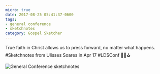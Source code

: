 ```yaml
---
micro: true
date: 2017-08-25 05:41:37-0600
tags:
- general conference
- sketchnotes
category: Gospel Sketcher
---
```


True faith in Christ allows us to press forward, no matter what happens. #Sketchnotes from Ulisses Soares in Apr 17 #LDSConf ✍🏼⛪️

<img src="https://gospelsketcher.org/uploads/2018/7e6df8d10a.jpg" alt="General Conference sketchnotes" />
